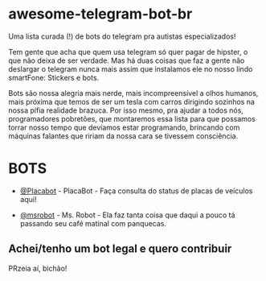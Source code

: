 # awesome-telegram-bot-br
Uma lista curada (!) de bots do telegram pra autistas especializados!

Tem gente que acha que quem usa telegram só quer pagar de hipster, o que não deixa de ser verdade. Mas há duas coisas que faz a gente não deslargar o telegram nunca mais assim que instalamos ele no nosso lindo smartFone:
Stickers e bots.

Bots são nossa alegria mais nerde, mais incompreensível a olhos humanos, mais próxima que temos de ser um tesla com carros dirigindo sozinhos na nossa pífia realidade brazuca. Por isso mesmo, pra ajudar a todos nós, programadores pobretões, que montaremos essa lista para que possamos torrar nosso tempo que devíamos estar programando, brincando com máquinas falantes que ririam da nossa cara se tivessem consciência.

# BOTS 

- [@Placabot](https://web.telegram.org/#/im?p=@placabot) - PlacaBot - Faça consulta do status de placas de veículos aqui!

- [@msrobot](https://web.telegram.org/#/im?p=@msrobot) - Ms. Robot - Ela faz tanta coisa que daqui a pouco tá passando seu café matinal com panquecas.


## Achei/tenho um bot legal e quero contribuir

PRzeia aí, bichão!
